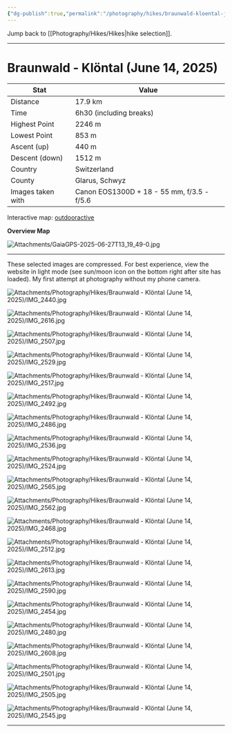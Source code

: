```yaml
---
{"dg-publish":true,"permalink":"/photography/hikes/braunwald-kloental-june-14-2025/","hide":"true","updated":"2025-06-28T23:25:27.635+02:00"}
---
```


Jump back to [[Photography/Hikes/Hikes\|hike selection]].

---
# Braunwald - Klöntal (June 14, 2025)

| Stat              | Value                                      |
| ----------------- | ------------------------------------------ |
| Distance          | 17.9 km                                    |
| Time              | 6h30 (including breaks)                    |
| Highest Point     | 2246 m                                     |
| Lowest Point      | 853 m                                      |
| Ascent (up)       | 440 m                                      |
| Descent (down)    | 1512 m                                     |
| Country           | Switzerland                                |
| County            | Glarus, Schwyz                             |
| Images taken with | Canon EOS1300D + 18 - 55 mm, f/3.5 - f/5.6 |

Interactive map: [outdooractive](https://www.outdooractive.com/en/route/hiking-trail/canton-of-glarus/braunwald-kloental/57076907/#dm=1)

**Overview Map**

![Attachments/GaiaGPS-2025-06-27T13_19_49-0.jpg](/img/user/Attachments/GaiaGPS-2025-06-27T13_19_49-0.jpg)

---
These selected images are compressed. For best experience, view the website in light mode (see sun/moon icon on the bottom right after site has loaded). My first attempt at photography without my phone camera.

![Attachments/Photography/Hikes/Braunwald - Klöntal (June 14, 2025)/IMG_2440.jpg](/img/user/Attachments/Photography/Hikes/Braunwald%20-%20Kl%C3%B6ntal%20(June%2014,%202025)/IMG_2440.jpg)

![Attachments/Photography/Hikes/Braunwald - Klöntal (June 14, 2025)/IMG_2616.jpg](/img/user/Attachments/Photography/Hikes/Braunwald%20-%20Kl%C3%B6ntal%20(June%2014,%202025)/IMG_2616.jpg)

![Attachments/Photography/Hikes/Braunwald - Klöntal (June 14, 2025)/IMG_2507.jpg](/img/user/Attachments/Photography/Hikes/Braunwald%20-%20Kl%C3%B6ntal%20(June%2014,%202025)/IMG_2507.jpg)

![Attachments/Photography/Hikes/Braunwald - Klöntal (June 14, 2025)/IMG_2529.jpg](/img/user/Attachments/Photography/Hikes/Braunwald%20-%20Kl%C3%B6ntal%20(June%2014,%202025)/IMG_2529.jpg)

![Attachments/Photography/Hikes/Braunwald - Klöntal (June 14, 2025)/IMG_2517.jpg](/img/user/Attachments/Photography/Hikes/Braunwald%20-%20Kl%C3%B6ntal%20(June%2014,%202025)/IMG_2517.jpg)

![Attachments/Photography/Hikes/Braunwald - Klöntal (June 14, 2025)/IMG_2492.jpg](/img/user/Attachments/Photography/Hikes/Braunwald%20-%20Kl%C3%B6ntal%20(June%2014,%202025)/IMG_2492.jpg)

![Attachments/Photography/Hikes/Braunwald - Klöntal (June 14, 2025)/IMG_2486.jpg](/img/user/Attachments/Photography/Hikes/Braunwald%20-%20Kl%C3%B6ntal%20(June%2014,%202025)/IMG_2486.jpg)

![Attachments/Photography/Hikes/Braunwald - Klöntal (June 14, 2025)/IMG_2536.jpg](/img/user/Attachments/Photography/Hikes/Braunwald%20-%20Kl%C3%B6ntal%20(June%2014,%202025)/IMG_2536.jpg)

![Attachments/Photography/Hikes/Braunwald - Klöntal (June 14, 2025)/IMG_2524.jpg](/img/user/Attachments/Photography/Hikes/Braunwald%20-%20Kl%C3%B6ntal%20(June%2014,%202025)/IMG_2524.jpg)

![Attachments/Photography/Hikes/Braunwald - Klöntal (June 14, 2025)/IMG_2565.jpg](/img/user/Attachments/Photography/Hikes/Braunwald%20-%20Kl%C3%B6ntal%20(June%2014,%202025)/IMG_2565.jpg)

![Attachments/Photography/Hikes/Braunwald - Klöntal (June 14, 2025)/IMG_2562.jpg](/img/user/Attachments/Photography/Hikes/Braunwald%20-%20Kl%C3%B6ntal%20(June%2014,%202025)/IMG_2562.jpg)

![Attachments/Photography/Hikes/Braunwald - Klöntal (June 14, 2025)/IMG_2468.jpg](/img/user/Attachments/Photography/Hikes/Braunwald%20-%20Kl%C3%B6ntal%20(June%2014,%202025)/IMG_2468.jpg)

![Attachments/Photography/Hikes/Braunwald - Klöntal (June 14, 2025)/IMG_2512.jpg](/img/user/Attachments/Photography/Hikes/Braunwald%20-%20Kl%C3%B6ntal%20(June%2014,%202025)/IMG_2512.jpg)

![Attachments/Photography/Hikes/Braunwald - Klöntal (June 14, 2025)/IMG_2613.jpg](/img/user/Attachments/Photography/Hikes/Braunwald%20-%20Kl%C3%B6ntal%20(June%2014,%202025)/IMG_2613.jpg)

![Attachments/Photography/Hikes/Braunwald - Klöntal (June 14, 2025)/IMG_2590.jpg](/img/user/Attachments/Photography/Hikes/Braunwald%20-%20Kl%C3%B6ntal%20(June%2014,%202025)/IMG_2590.jpg)

![Attachments/Photography/Hikes/Braunwald - Klöntal (June 14, 2025)/IMG_2454.jpg](/img/user/Attachments/Photography/Hikes/Braunwald%20-%20Kl%C3%B6ntal%20(June%2014,%202025)/IMG_2454.jpg)

![Attachments/Photography/Hikes/Braunwald - Klöntal (June 14, 2025)/IMG_2480.jpg](/img/user/Attachments/Photography/Hikes/Braunwald%20-%20Kl%C3%B6ntal%20(June%2014,%202025)/IMG_2480.jpg)

![Attachments/Photography/Hikes/Braunwald - Klöntal (June 14, 2025)/IMG_2608.jpg](/img/user/Attachments/Photography/Hikes/Braunwald%20-%20Kl%C3%B6ntal%20(June%2014,%202025)/IMG_2608.jpg)

![Attachments/Photography/Hikes/Braunwald - Klöntal (June 14, 2025)/IMG_2501.jpg](/img/user/Attachments/Photography/Hikes/Braunwald%20-%20Kl%C3%B6ntal%20(June%2014,%202025)/IMG_2501.jpg)

![Attachments/Photography/Hikes/Braunwald - Klöntal (June 14, 2025)/IMG_2505.jpg](/img/user/Attachments/Photography/Hikes/Braunwald%20-%20Kl%C3%B6ntal%20(June%2014,%202025)/IMG_2505.jpg)

![Attachments/Photography/Hikes/Braunwald - Klöntal (June 14, 2025)/IMG_2545.jpg](/img/user/Attachments/Photography/Hikes/Braunwald%20-%20Kl%C3%B6ntal%20(June%2014,%202025)/IMG_2545.jpg)

---